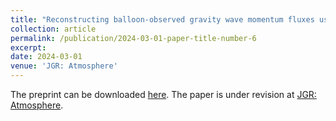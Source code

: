 ```yaml
---
title: "Reconstructing balloon-observed gravity wave momentum fluxes using machine learning and input from ERA5"
collection: article
permalink: /publication/2024-03-01-paper-title-number-6
excerpt: 
date: 2024-03-01
venue: 'JGR: Atmosphere'
---
```


The preprint can be downloaded [here](https://hassothea.github.io/files/Postdoc/ML_to_reconstruct_GWMF_ERA5.pdf). The paper is under revision at [JGR: Atmosphere](https://agupubs.onlinelibrary.wiley.com/journal/21698996). 
